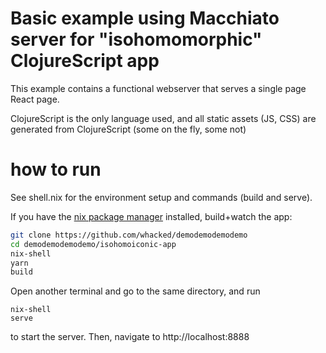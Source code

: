 # Basic example using Macchiato server for "isohomomorphic" ClojureScript app

This example contains a functional webserver that serves a single page React page.

ClojureScript is the only language used, and all static assets (JS, CSS) are generated from ClojureScript (some on the fly, some not)


# how to run

See shell.nix for the environment setup and commands (build and serve).

If you have the [nix package manager](https://nixos.org/download.html#download-nix) installed, build+watch the app:

```sh
git clone https://github.com/whacked/demodemodemodemo
cd demodemodemodemo/isohomoiconic-app
nix-shell
yarn
build
```

Open another terminal and go to the same directory, and run

```
nix-shell
serve
```

to start the server. Then, navigate to http://localhost:8888

